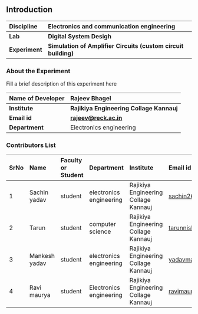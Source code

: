 ## Introduction


<b>Discipline | <b> Electronics and communication engineering 
:--|:--|
<b> Lab | <b> Digital System Desigh
<b> Experiment|     <b> Simulation of Amplifier Circuits (custom circuit building)


### About the Experiment 

Fill a brief description of this experiment here

<b>Name of Developer | <b> Rajeev Bhagel
:--|:--|
<b> Institute | <b>  Rajikiya Engineering Collage Kannauj
<b> Email id|     <b>  rajeev@reck.ac.in
<b> Department |  Electronics engineering

### Contributors List

SrNo | Name | Faculty or Student | Department| Institute | Email id
:--|:--|:--|:--|:--|:--|
1 | Sachin yadav | student | electronics engineering| Rajikiya Engineering Collage Kannauj | sachin26405yadav@gmail.com | .
2 | Tarun | student | computer science | Rajikiya Engineering Collage Kannauj  |tarunnishd2003@gmail.com |
3 | Mankesh yadav | student |  electronics engineering| Rajikiya Engineering Collage Kannauj  |yadavmankesh79@gmail.com |
4 | Ravi maurya| student | Electronics engineering | Rajikiya Engineering Collage Kannauj  |ravimaurya767800@gmail.com |
